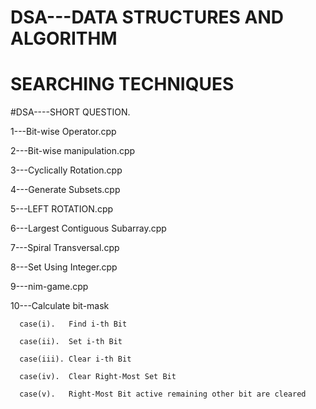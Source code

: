 # DSA---DATA STRUCTURES AND ALGORITHM

# SEARCHING TECHNIQUES


#DSA----SHORT QUESTION. 


1---Bit-wise Operator.cpp

2---Bit-wise manipulation.cpp

3---Cyclically Rotation.cpp

4---Generate Subsets.cpp

5---LEFT ROTATION.cpp

6---Largest Contiguous Subarray.cpp

7---Spiral Transversal.cpp

8---Set Using Integer.cpp

9---nim-game.cpp

10---Calculate bit-mask

      case(i).   Find i-th Bit
      
      case(ii).  Set i-th Bit
      
      case(iii). Clear i-th Bit
      
      case(iv).  Clear Right-Most Set Bit
      
      case(v).   Right-Most Bit active remaining other bit are cleared
